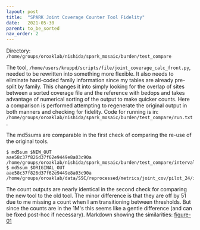```yaml
---
layout: post
title:  "SPARK Joint Coverage Counter Tool Fidelity"
date:   2021-05-30
parent: to_be_sorted
nav_order: 2
---
```


Directory: `/home/groups/oroaklab/nishida/spark_mosaic/burden/test_compare`

The tool, `/home/users/kruppd/scripts/file/joint_coverage_calc_front.py`, needed to be rewritten into something more flexible. It also needs to eliminate hard-coded family information since my tables are already pre-split by family. This changes it into simply looking for the overlap of sites between a sorted coverage file and the reference with bedops and takes advantage of numerical sorting of the output to make quicker counts. Here a comparison is performed attempting to regenerate the original output in both manners and checking for fidelity. Code for running is in: `/home/groups/oroaklab/nishida/spark_mosaic/burden/test_compare/run.txt`.

The md5sums are comparable in the first check of comparing the re-use of the original tools.
```
$ md5sum $NEW_OUT
aae58c37f826d37f62e9449e8a03c90a  /home/groups/oroaklab/nishida/spark_mosaic/burden/test_compare/interval_joint_cov_P24_01.comp.table
$ md5sum $ORIGINAL_OUT
aae58c37f826d37f62e9449e8a03c90a  /home/groups/oroaklab/data/SSC/reprocessed/metrics/joint_cov/pilot_24/interval_joint_cov_P24_01.table
```

The count outputs are nearly identical in the second check for comparing the new tool to the old tool.  The minor difference is that they are off by 51 due to me missing a count when I am transitioning between thresholds. But since the counts are in the 1M's this seems like a gentle difference (and can be fixed post-hoc if necessary). Markdown showing the similarities: [figure-01]

[figure-01]: https://www.dropbox.com/home/SPARK%20Mosaics/markdowns?preview=compare_burden_counter.html
